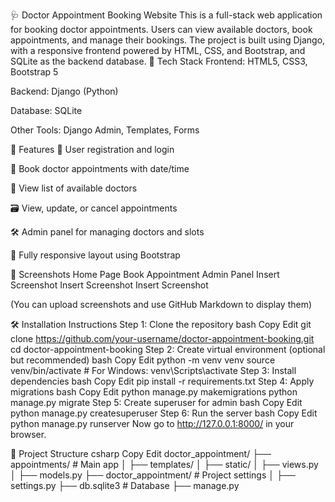 🩺 Doctor Appointment Booking Website
This is a full-stack web application for booking doctor appointments. Users can view available doctors, book appointments, and manage their bookings. The project is built using Django, with a responsive frontend powered by HTML, CSS, and Bootstrap, and SQLite as the backend database.
🔧 Tech Stack
Frontend: HTML5, CSS3, Bootstrap 5

Backend: Django (Python)

Database: SQLite

Other Tools: Django Admin, Templates, Forms

🚀 Features
🔐 User registration and login

📅 Book doctor appointments with date/time

📃 View list of available doctors

🗃️ View, update, or cancel appointments

🛠️ Admin panel for managing doctors and slots

📱 Fully responsive layout using Bootstrap

📸 Screenshots
Home Page	Book Appointment	Admin Panel
Insert Screenshot	Insert Screenshot	Insert Screenshot

(You can upload screenshots and use GitHub Markdown to display them)

🛠️ Installation Instructions
Step 1: Clone the repository
bash
Copy
Edit
git clone https://github.com/your-username/doctor-appointment-booking.git
cd doctor-appointment-booking
Step 2: Create virtual environment (optional but recommended)
bash
Copy
Edit
python -m venv venv
source venv/bin/activate  # For Windows: venv\Scripts\activate
Step 3: Install dependencies
bash
Copy
Edit
pip install -r requirements.txt
Step 4: Apply migrations
bash
Copy
Edit
python manage.py makemigrations
python manage.py migrate
Step 5: Create superuser for admin
bash
Copy
Edit
python manage.py createsuperuser
Step 6: Run the server
bash
Copy
Edit
python manage.py runserver
Now go to http://127.0.0.1:8000/ in your browser.

📁 Project Structure
csharp
Copy
Edit
doctor_appointment/
├── appointments/         # Main app
│   ├── templates/
│   ├── static/
│   ├── views.py
│   ├── models.py
├── doctor_appointment/   # Project settings
│   ├── settings.py
├── db.sqlite3            # Database
├── manage.py
